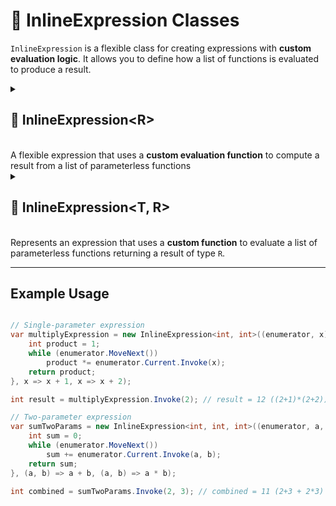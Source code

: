 # 🧩 InlineExpression Classes

`InlineExpression` is a flexible class for creating expressions with **custom evaluation logic**. It allows you to define how a list of functions is evaluated to produce a result.

<details>
  <summary>
    <h2>🧩 InlineExpression&lt;R&gt;</h2>
    <br> A flexible expression that uses a <b>custom evaluation function</b> to compute a result from a list of parameterless functions  
  </summary>

<br>

```csharp
public class InlineExpression<R> : ExpressionBase<R>
```
- **Type Parameter:** `R` — The return type of the expression.

### Constructors
#### `InlineExpression(Func<Enumerator, R>, int)`
```csharp
public InlineExpression(Func<Enumerator, R> function, int capacity)
```
- **Description:** Initializes a new empty `InlineExpression` with a **custom evaluation function** and the given capacity.
- **Parameters:** 
  - `function` — The function that defines how to evaluate the list of function enumerator.
  - `capacity` — Initial capacity for the internal function list. Default is `4`.

#### `InlineExpression(Func<Enumerator, R>, params Func<R>[])`
```csharp
public InlineExpression(Func<Enumerator, R> function, params Func<R>[] array)
```
- **Description:** Initializes a new instance with a **custom evaluation function** and initial array 
- **Parameters:**
  - `function` — The evaluation logic to be applied to the function enumerator. 
  - `array` — An array of function enumerator to add to the expression.

#### `InlineExpression(Func<Enumerator, R>, IEnumerator<Func<R>>)`
```csharp
public InlineExpression(Func<Enumerator, R> function, IEnumerable<Func<R>> enumerable)
```
- **Description:** Initializes a new instance with a **custom evaluation function** and initial enumerator
- **Parameters:**
  - `function` — The evaluation logic to be applied to the function enumerator.
  - `enumerable` — A collection of functions to add to the expression.

### Events
#### `OnStateChanged`
```csharp
public event StateChangedHandler OnStateChanged;
```
- **Description:** Occurs when the state of the expression changes (e.g., when functions are added, removed, or the list is cleared).

#### `OnItemChanged`
```csharp
public event ChangeItemHandler<Func<R>> OnItemChanged;
```
- **Description:** Occurs when an existing function in the expression is replaced or modified.

#### `OnItemInserted`
```csharp
public event InsertItemHandler<Func<R>> OnItemInserted;
```
- **Description:** Occurs when a new function is inserted into the expression at a specific position.

#### `OnItemDeleted`
```csharp
public event DeleteItemHandler<Func<R>> OnItemDeleted;
```
- **Description:** Occurs when a function is removed from the expression.

### Properties
#### `Value`
```csharp
public R Value { get; }
```
- **Description:** Evaluates all functions and returns their computed result` .  
- **Returns:** `R` — The evaluated custom result.

#### `Count`
```csharp
public int Count { get; }
```
- **Description:** Gets the number of functions in the expression.
- **Returns:** `int` — The number of function members.

#### `IsReadOnly`
```csharp
public bool IsReadOnly { get; }
```
- **Description:** Indicates whether the list of functions can be modified.
- **Returns:** `false`.

### Indexers
#### `this[int index]`
```csharp
public Func<R> this[int index] { get; set; }
```
- **Description:** Indexer to access a function at a specific position.
- **Parameter:** `index` — The position of the function.
- **Returns:** `Func<R>` — The function at the given index.

### Methods
#### `Invoke()`
```csharp
public R Invoke()
```
- **Description:** Evaluates all function members of the expression.  
- **Returns:** `R` — The evaluated custom result.

#### `Add(Func<R> item)`
```csharp
public void Add(Func<R> item)
```
- **Description:** Adds a function to the expression.
- **Parameter:** `item` — The function to add.

#### `AddRange(IEnumerable<Func<R>> items)`
```csharp
public void AddRange(IEnumerable<Func<R>> items)
```
- **Description:** Adds multiple functions to the expression at once.
- **Parameter:** `items` — An enumerable collection of `Func<R>` delegates to add.
- **Throws:** `ArgumentNullException` if `items` is `null`.

#### `Clear()`
```csharp
public void Clear()
```
- **Description:** Removes all functions from the expression.

#### `Contains(Func<R> item)`
```csharp
public bool Contains(Func<R> item)
```
- **Description:** Checks if the specified function exists in the expression.
- **Parameter:** `item` — The function to check.
- **Returns:** `bool` — `true` if the function exists, otherwise `false`.

#### `CopyTo(Func<R>[] array, int arrayIndex)`
```csharp
public void CopyTo(Func<R>[] array, int arrayIndex)
```
- **Description:** Copies all functions in the expression to the specified array starting at the given index.
- **Parameters:**
  - `array` — The destination array.
  - `arrayIndex` — The starting index in the array.

#### `IndexOf(Func<R> item)`
```csharp
public int IndexOf(Func<R> item)
```
- **Description:** Returns the index of the specified function in the expression.
- **Parameter:** `item` — The function to locate.
- **Returns:** `int` — The index of the function, or `-1` if not found.

#### `Insert(int index, Func<R> item)`
```csharp
public void Insert(int index, Func<R> item)
```
- **Description:** Inserts a function at the specified index.
- **Parameters:**
  - `index` — The position at which to insert.
  - `item` — The function to insert.

#### `Remove(Func<R> item)`
```csharp
public bool Remove(Func<R> item)
```
- **Description:** Removes the specified function from the expression.
- **Parameter:** `item` — The function to remove.
- **Returns:** `bool` — `true` if removed successfully, otherwise `false`.

#### `RemoveAt(int index)`
```csharp
public void RemoveAt(int index)
```
- **Description:** Removes the function at the specified index.
- **Parameter:** `index` — The position of the function to remove.

#### `GetEnumerator()`
```csharp
public IEnumerator<Func<R>> GetEnumerator()
```
- **Description:** Returns an enumerator for iterating over all function members in the expression.
- **Returns:** `IEnumerator<Func<R>>` — Enumerator over the functions.

#### `Dispose()`
```csharp
public void Dispose()
```
- **Description:** Releases all resources used by the expression and clears its content.  
  Also unsubscribes all event handlers.
- **Effects:**
  - Clears the function list.
  - Sets `OnItemChanged`, `OnItemInserted`, `OnItemDeleted`, and `OnStateChanged` to `null`.

## 🗂 Example Usage
Below is an example of using `InlineExpression<R>` to extend a simple **SUM** expression:

```csharp
//Create an instance of "SUM" expression
var expression = new InlineExpression<int>(enumerator => {
    int sum = 0;
    while (enumerator.MoveNext())
        sum += enumerator.Current.Invoke();
    return sum;
});

//Add functions:
expression.Add(() => 1);
expression.Add(() => 2);
expression.Add(() => 3);

//Evaluate:
int sum = expression.Invoke(); // 1 + 2 + 3 = 6
```
---
</details>


<details>
  <summary>
    <h2>🧩 InlineExpression&lt;T, R&gt;</h2>
    <br>  Represents an expression that uses a <b>custom function</b> to evaluate a list of parameterless functions returning a result of type <code>R</code>.
  </summary>

<br>

```csharp
public class InlineExpression<T, R> : ExpressionBase<T, R>
```
- **Type Parameters:** 
  - `T` — The input type of the expression.
  - `R` — The return type of the expression.

### Constructors
#### `InlineExpression((Func<Enumerator, T, R>, int)`
```csharp
public InlineExpression(Func<Enumerator, T, R> function, int capacity)
```
- **Description:** Initializes a new empty `InlineExpression` with a **custom evaluation function** and the given capacity.
- **Parameters:**
  - `function` — The function that defines how to evaluate the list of function enumerator.
  - `capacity` — Initial capacity for the internal function list. Default is `4`.

#### `InlineExpression(Func<Enumerator, T, R>, params Func<T, R>[])`
```csharp
public InlineExpression(Func<Enumerator, T, R> function, params Func<T, R>[] array)
```
- **Description:** Initializes a new instance with a **custom evaluation function** and initial array
- **Parameters:**
  - `function` — The evaluation logic to be applied to the function enumerator.
  - `array` — An array of function enumerator to add to the expression.

#### `InlineExpression(Func<Enumerator, T, R>, IEnumerator<Func<T, R>>)`
```csharp
public InlineExpression(Func<Enumerator, T, R> function, IEnumerable<Func<T, R>> enumerable)
```
- **Description:** Initializes a new instance with a **custom evaluation function** and initial enumerator
- **Parameters:**
  - `function` — The evaluation logic to be applied to the function enumerator.
  - `enumerable` — A collection of functions to add to the expression.

### Events
#### `OnStateChanged`
```csharp
public event StateChangedHandler OnStateChanged;
```
- **Description:** Occurs when the state of the expression changes (e.g., when functions are added, removed, or the list is cleared).

#### `OnItemChanged`
```csharp
public event ChangeItemHandler<Func<T, R>> OnItemChanged;
```
- **Description:** Occurs when an existing function in the expression is replaced or modified.

#### `OnItemInserted`
```csharp
public event InsertItemHandler<Func<T, R>> OnItemInserted;
```
- **Description:** Occurs when a new function is inserted into the expression at a specific position.

#### `OnItemDeleted`
```csharp
public event DeleteItemHandler<Func<T, R>> OnItemDeleted;
```
- **Description:** Occurs when a function is removed from the expression.

### Properties
#### `Count`
```csharp
public int Count { get; }
```
- **Description:** Gets the number of functions in the expression.
- **Returns:** `int` — The number of function members.

#### `IsReadOnly`
```csharp
public bool IsReadOnly { get; }
```
- **Description:** Indicates whether the list of functions can be modified.
- **Returns:** `false`.

### Indexers
#### `this[int index]`
```csharp
public Func<T, R> this[int index] { get; set; }
```
- **Description:** Indexer to access a function at a specific position.
- **Parameter:** `index` — The position of the function.
- **Returns:** `Func<T, R>` — The function at the given index.

### Methods
#### `Invoke()`
```csharp
public R Invoke()
```
- **Description:** Evaluates all function members of the expression.
- **Returns:** `R` — The evaluated custom result.

#### `Add(Func<T, R> item)`
```csharp
public void Add(Func<R> item)
```
- **Description:** Adds a function to the expression.
- **Parameter:** `item` — The function to add.

#### `AddRange(IEnumerable<Func<R>> items)`
```csharp
public void AddRange(IEnumerable<Func<R>> items)
```
- **Description:** Adds multiple functions to the expression at once.
- **Parameter:** `items` — An enumerable collection of `Func<R>` delegates to add.
- **Throws:** `ArgumentNullException` if `items` is `null`.

#### `Clear()`
```csharp
public void Clear()
```
- **Description:** Removes all functions from the expression.

#### `Contains(Func<R> item)`
```csharp
public bool Contains(Func<R> item)
```
- **Description:** Checks if the specified function exists in the expression.
- **Parameter:** `item` — The function to check.
- **Returns:** `bool` — `true` if the function exists, otherwise `false`.

#### `CopyTo(Func<R>[] array, int arrayIndex)`
```csharp
public void CopyTo(Func<R>[] array, int arrayIndex)
```
- **Description:** Copies all functions in the expression to the specified array starting at the given index.
- **Parameters:**
  - `array` — The destination array.
  - `arrayIndex` — The starting index in the array.

#### `IndexOf(Func<R> item)`
```csharp
public int IndexOf(Func<R> item)
```
- **Description:** Returns the index of the specified function in the expression.
- **Parameter:** `item` — The function to locate.
- **Returns:** `int` — The index of the function, or `-1` if not found.

#### `Insert(int index, Func<R> item)`
```csharp
public void Insert(int index, Func<R> item)
```
- **Description:** Inserts a function at the specified index.
- **Parameters:**
  - `index` — The position at which to insert.
  - `item` — The function to insert.

#### `Remove(Func<R> item)`
```csharp
public bool Remove(Func<R> item)
```
- **Description:** Removes the specified function from the expression.
- **Parameter:** `item` — The function to remove.
- **Returns:** `bool` — `true` if removed successfully, otherwise `false`.

#### `RemoveAt(int index)`
```csharp
public void RemoveAt(int index)
```
- **Description:** Removes the function at the specified index.
- **Parameter:** `index` — The position of the function to remove.

#### `GetEnumerator()`
```csharp
public IEnumerator<Func<R>> GetEnumerator()
```
- **Description:** Returns an enumerator for iterating over all function members in the expression.
- **Returns:** `IEnumerator<Func<R>>` — Enumerator over the functions.

#### `Dispose()`
```csharp
public void Dispose()
```
- **Description:** Releases all resources used by the expression and clears its content.  
  Also unsubscribes all event handlers.
- **Effects:**
  - Clears the function list.
  - Sets `OnItemChanged`, `OnItemInserted`, `OnItemDeleted`, and `OnStateChanged` to `null`.

## 🗂 Example Usage
Below is an example of using `InlineExpression<R>` to extend a simple **SUM** expression:

```csharp
//Create an instance of "SUM" expression
var expression = new InlineExpression<int>(enumerator => {
    int sum = 0;
    while (enumerator.MoveNext())
        sum += enumerator.Current.Invoke();
    return sum;
});

//Add functions:
expression.Add(() => 1);
expression.Add(() => 2);
expression.Add(() => 3);

//Evaluate:
int sum = expression.Invoke(); // 1 + 2 + 3 = 6
```
---
</details>


---
## Example Usage
```csharp

// Single-parameter expression
var multiplyExpression = new InlineExpression<int, int>((enumerator, x) => {
    int product = 1;
    while (enumerator.MoveNext())
        product *= enumerator.Current.Invoke(x);
    return product;
}, x => x + 1, x => x + 2);

int result = multiplyExpression.Invoke(2); // result = 12 ((2+1)*(2+2))

// Two-parameter expression
var sumTwoParams = new InlineExpression<int, int, int>((enumerator, a, b) => {
    int sum = 0;
    while (enumerator.MoveNext())
        sum += enumerator.Current.Invoke(a, b);
    return sum;
}, (a, b) => a + b, (a, b) => a * b);

int combined = sumTwoParams.Invoke(2, 3); // combined = 11 (2+3 + 2*3)
```